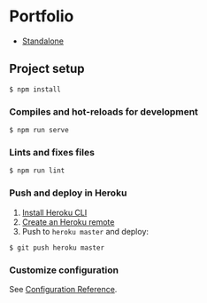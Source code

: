 # Portfolio

- [Standalone](http://www.anerodata.com)

## Project setup
```
$ npm install
```

### Compiles and hot-reloads for development
```
$ npm run serve
```

### Lints and fixes files
```
$ npm run lint
```

### Push and deploy in Heroku 
1. [Install Heroku CLI](https://devcenter.heroku.com/articles/heroku-cli#download-and-install)
2. [Create an Heroku remote](https://devcenter.heroku.com/articles/git#creating-a-heroku-remote)
3. Push to `heroku master` and deploy:

```
$ git push heroku master
```

### Customize configuration
See [Configuration Reference](https://cli.vuejs.org/config/).
